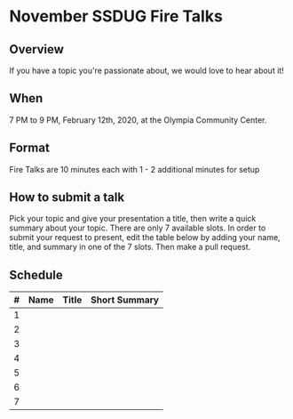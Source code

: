 # November SSDUG Fire Talks

## Overview

If you have a topic you're passionate about, we would love to hear about it!  

## When

7 PM to 9 PM, February 12th, 2020, at the Olympia Community Center. 

## Format

Fire Talks are 10 minutes each with 1 - 2 additional minutes for setup

## How to submit a talk

Pick your topic and give your presentation a title, then write a quick summary about your topic.  There are only 7 available slots.  In order to submit your request to present, edit the table below by adding your name, title, and summary in one of the 7 slots.  Then make a pull request. 

## Schedule

| # 	| Name 	       | Title 	       | Short Summary 	|
|---	|------------- |-------------  |---------------	|
| 1  	|              |               |     	        |
| 2  	|              |               |             	|
| 3  	|              |               |             	|
| 4  	|              |       	       |             	|
| 5  	|              |               |                |
| 6 	|              |               |               	|
| 7 	|              |               |             	|